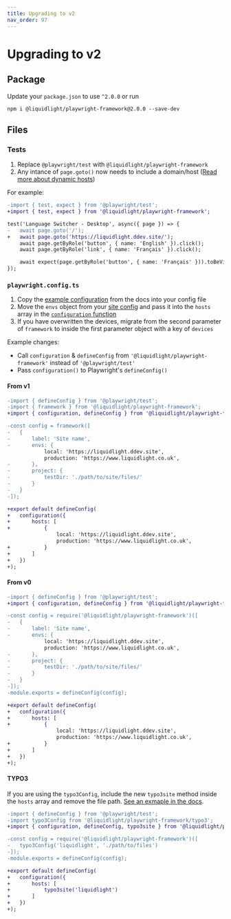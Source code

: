 ```yaml
---
title: Upgrading to v2
nav_order: 97
---
```


# Upgrading to v2

## Package

Update your `package.json` to use `^2.0.0` or run 

```
npm i @liquidlight/playwright-framework@2.0.0 --save-dev
```

## Files

### Tests

1. Replace `@playwright/test` with `@liquidlight/playwright-framework`
2. Any intance of `page.goto()` now needs to include a domain/host ([Read more about dynamic hosts](https://liquidlight.github.io/playwright-framework/customisation/dynamic-hosts.html))

For example:

```diff
-import { test, expect } from '@playwright/test';
+import { test, expect } from '@liquidlight/playwright-framework';

test('Language Switcher - Desktop', async({ page }) => {
-	await page.goto('/');
+	await page.goto('https://liquidlight.ddev.site/');
	await page.getByRole('button', { name: 'English' }).click();
	await page.getByRole('link', { name: 'Français' }).click();

	await expect(page.getByRole('button', { name: 'Français' })).toBeVisible();
});

```

### `playwright.config.ts`

1. Copy the [example configuration](https://liquidlight.github.io/playwright-framework/installation.html#create-configuration) from the docs into your config file
2. Move the `envs` object from your [site config](https://github.com/liquidlight/playwright-framework/blob/0.4.0-beta.1/README.md#playwright-config) and pass it into the `hosts` array in the [`configuration` function](https://liquidlight.github.io/playwright-framework/customisation/configuration-function.html)
3. If you have overwritten the devices, migrate from the second parameter of `framework` to inside the first parameter object with a key of `devices`

Example changes:

- Call `configuration` & `defineConfig` from `'@liquidlight/playwright-framework'` instead of `'@playwright/test'`
- Pass `configuration()` to Playwright's `defineConfig()`

#### From v1

```diff
-import { defineConfig } from '@playwright/test';
-import { framework } from '@liquidlight/playwright-framework';
+import { configuration, defineConfig } from '@liquidlight/playwright-framework';

-const config = framework([
-	{
-		label: 'Site name',
-		envs: {
			local: 'https://liquidlight.ddev.site',
			production: 'https://www.liquidlight.co.uk',
-		},
-		project: {
-			testDir: './path/to/site/files/'
-		}
-	}
-]);

+export default defineConfig(
+	configuration({
+		hosts: [
+			{
				local: 'https://liquidlight.ddev.site',
				production: 'https://www.liquidlight.co.uk',
+			}
+		]
+	})
+);
```

#### From v0

```diff
-import { defineConfig } from '@playwright/test';
+import { configuration, defineConfig } from '@liquidlight/playwright-framework';

-const config = require('@liquidlight/playwright-framework')([
-	{
-		label: 'Site name',
-		envs: {
			local: 'https://liquidlight.ddev.site',
			production: 'https://www.liquidlight.co.uk',
-		},
-		project: {
-			testDir: './path/to/site/files/'
-		}
-	}
-]);
-module.exports = defineConfig(config);

+export default defineConfig(
+	configuration({
+		hosts: [
+			{
				local: 'https://liquidlight.ddev.site',
				production: 'https://www.liquidlight.co.uk',
+			}
+		]
+	})
+);
```

#### TYPO3

If you are using the `typo3Config`, include the new `typo3site` method inside the `hosts` array and remove the file path. [See an exmaple in the docs](https://liquidlight.github.io/playwright-framework/customisation/typo3site.html).

```diff
-import { defineConfig } from '@playwright/test';
-import typo3Config from '@liquidlight/playwright-framework/typo3';
+import { configuration, defineConfig, typo3site } from '@liquidlight/playwright-framework';

-const config = require('@liquidlight/playwright-framework')([
-	typo3Config('liquidlight', './path/to/files')
-]);
-module.exports = defineConfig(config);

+export default defineConfig(
+	configuration({
+		hosts: [
+			typo3site('liquidlight')
+		]
+	})
+);
```